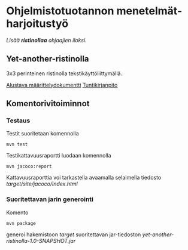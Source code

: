 # Ohjelmistotuotannon menetelmät-harjoitustyö
_Lisää **ristinollaa** ohjaajien iloksi._

## Yet-another-ristinolla
3x3 perinteinen ristinolla tekstikäyttöliittymällä.

[Alustava määrittelydokumentti](/documentation/vaatimusmaarittely.md)
[Tuntikirjanpito](/documentation/tuntikirjanpito.md)

## Komentorivitoiminnot

### Testaus

Testit suoritetaan komennolla

```
mvn test
```

Testikattavuusraportti luodaan komennolla

```
mvn jacoco:report
```

Kattavuusraporttia voi tarkastella avaamalla selaimella tiedosto _target/site/jacoco/index.html_

### Suoritettavan jarin generointi

Komento

```
mvn package
```

generoi hakemistoon _target_ suoritettavan jar-tiedoston _yet-another-ristinolla-1.0-SNAPSHOT.jar_
